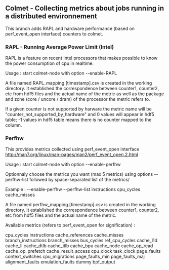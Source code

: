 ## Colmet - Collecting metrics about jobs running in a distributed environnement

This branch adds RAPL and hardware performance (based on perf_event_open interface) counters to colmet.

### RAPL - Running Average Power Limit (Intel)

RAPL is a feature on recent Intel processors that makes possible to know the power consumption of cpu in realtime.

Usage : start colmet-node with option --enable-RAPL

A file named RAPL_mapping.[timestamp].csv is created in the working directory. It established the correspondence between counter1, counter2, etc from hdf5 files and the actual name of the metric as well as the package and zone (core / uncore / dram) of the processor the metric refers to.

If a given counter is not supported by harware the metric name will be "counter_not_supported_by_hardware" and 0 values will appear in hdf5 table; -1 values in hdf5 table means there is no counter mapped to the column.

### Perfhw

This provides metrics collected using perf_event_open interface http://man7.org/linux/man-pages/man2/perf_event_open.2.html

Usage : start colmet-node with option --enable-perfhw

Optionnaly choose the metrics you want (max 5 metrics) using options --perfhw-list followed by space-separated list of the metrics/

Example : --enable-perfhw --perfhw-list instructions cpu_cycles cache_misses

A file named perfhw_mapping.[timestamp].csv is created in the working directory. It established the correspondence between counter1, counter2, etc from hdf5 files and the actual name of the metric.

Available metrics (refers to perf_event_open for signification) :

cpu_cycles 
instructions 
cache_references 
cache_misses 
branch_instructions
branch_misses
bus_cycles 
ref_cpu_cycles 
cache_l1d 
cache_ll 
cache_dtlb 
cache_itlb 
cache_bpu 
cache_node 
cache_op_read 
cache_op_prefetch 
cache_result_access 
cpu_clock 
task_clock 
page_faults 
context_switches 
cpu_migrations
page_faults_min 
page_faults_maj
alignment_faults 
emulation_faults
dummy
bpf_output
